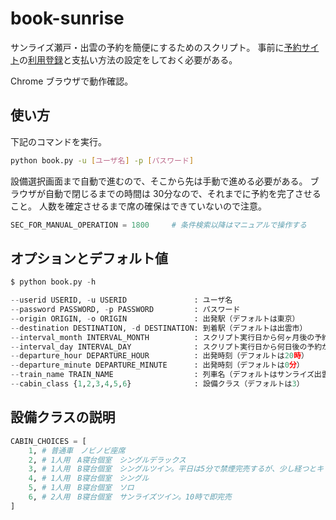 # book-sunrise

サンライズ瀬戸・出雲の予約を簡便にするためのスクリプト。
事前に[予約サイト](https://www.jr-odekake.net/goyoyaku/campaign/sunriseseto_izumo/form.html)の[利用登録](https://www.jr-odekake.net/cjw/about/)と支払い方法の設定をしておく必要がある。

Chrome ブラウザで動作確認。

## 使い方

下記のコマンドを実行。

```bash
python book.py -u [ユーザ名] -p [パスワード]
```

設備選択画面まで自動で進むので、そこから先は手動で進める必要がある。
ブラウザが自動で閉じるまでの時間は 30分なので、それまでに予約を完了させること。
人数を確定させるまで席の確保はできていないので注意。

```python
SEC_FOR_MANUAL_OPERATION = 1800     # 条件検索以降はマニュアルで操作する
```

## オプションとデフォルト値

```python
$ python book.py -h

--userid USERID, -u USERID               : ユーザ名
--password PASSWORD, -p PASSWORD         : パスワード
--origin ORIGIN, -o ORIGIN               : 出発駅（デフォルトは東京）
--destination DESTINATION, -d DESTINATION: 到着駅（デフォルトは出雲市）
--interval_month INTERVAL_MONTH          : スクリプト実行日から何ヶ月後の予約か（デフォルトは1ヶ月後）
--interval_day INTERVAL_DAY              : スクリプト実行日から何日後の予約か（デフォルトは0日後、上記パラメータに加算される）
--departure_hour DEPARTURE_HOUR          : 出発時刻（デフォルトは20時）
--departure_minute DEPARTURE_MINUTE      : 出発時刻（デフォルトは0分）
--train_name TRAIN_NAME                  : 列車名（デフォルトはサンライズ出雲）
--cabin_class {1,2,3,4,5,6}              : 設備クラス（デフォルトは3）
```

## 設備クラスの説明

```python
CABIN_CHOICES = [
    1, # 普通車　ノビノビ座席
    2, # 1人用　A寝台個室　シングルデラックス
    3, # 1人用　B寝台個室　シングルツイン。平日は5分で禁煙完売するが、少し経つとキャンセルが出る。喫煙は15分くらい残っている。金曜日、土曜日は禁煙即完売
    4, # 1人用　B寝台個室　シングル
    5, # 1人用　B寝台個室　ソロ
    6, # 2人用　B寝台個室　サンライズツイン。10時で即完売
]
```
